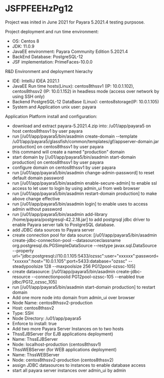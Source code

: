 # JSFPFEEHzPg12

Project was inited in June 2021 for Payara 5.2021.4 testing purpsose.

Project deployment and run time environment:
- OS: Centos 8
- JDK: 11.0.9
- JavaEE environment: Payara Community Edition 5.2021.4
- BackEnd Database: PostgreSQL-12
- JSF implementation: PrimeFaces-10.0.0

R&D Environment and deployment hierachy
- IDE: IntelliJ IDEA 2021.1
- JavaEE Run time hosts(Linux): centos8thssv1 (IP: 10.0.1.102), centos8thssv2 (IP: 10.0.1.152) in headless mode (access over network by using SSH only)
- Backend PostgreSQL-12 DataBase (Linux): centos8storage(IP: 10.0.1.105)
- System and Application unix user: payara

Application Platform install and configuration:
- download and extract payara-5.2021.4.zip into: /u01/app/payara5 on host centos8thssv1 by user payara
- run [/u01/app/payara5/bin/asadmin create-domain --template /u01/app/payara5/glassfish/common/templates/gf/appserver-domain.jar production] on centos8thssv1 by user payara
- this command will create a named "production" domain
- start domain by [/u01/app/payara5/bin/asadmin start-domain production] on centos8thssv1 by user payara
- configure domain on centos8thssv1 by user payara
- run [/u01/app/payara5/bin/asadmin change-admin-password] to reset default domain password
- run [/u01/app/payara5/bin/asadmin enable-secure-admin] to enable ssl access to let user to login by using admin_ui from web browser
- run [/u01/app/payara5/bin/asadmin restart-domain production] to make above change effective
- run [/u01/app/payara5/bin/asadmin login] to enable uses to access admin without password
- run [/u01/app/payara5/bin/asadmin add-library /home/payara/postgresql-42.2.18.jar] to add postgrsql jdbc driver to enable Payara server talk to PostgreSQL database.
- add JDBC data sources to Payara server
- create connection pool for data source: [/u01/app/payara5/bin/asadmin create-jdbc-connection-pool --datasourceclassname org.postgresql.ds.PGSimpleDataSource --restype javax.sql.DataSource --property url="jdbc\:postgresql\://10.0.1.105\:5433/ozssc":user="xxxxxx":password="xxxxxx":host="10.0.1.105":port=5433:database="ozssc" --steadypoolsize 128 --maxpoolsize 256 PG12pool-ozssc-105]
- create datasource: [/u01/app/payara5/bin/asadmin create-jdbc-resource --connectionpoolid PG12pool-ozssc-105 --enabled true jdbc/PG12_ozssc_105]
- run [/u01/app/payara5/bin/asadmin start-domain production] to restart domain
- Add one more node into domain from admin_ui over browser
- Node Name: centos8thssv2-production
- Host: centos8thssv2
- Type: SSH
- Node Directory: /u01/app/payara5
- Enforce to install: true
- Add two more Payara Server Instances on to two hosts
- ThssEJBServer (for EJB applications deployment)
- Name: ThssEJBServer
- Node: localhost-production (centos8thssv1)
- ThssWEBServer (for WEB applications deployment)
- Name: ThssWEBServer
- Node: centos8thssv2-production (centos8thssv2)
- assign JDBC datasources to instances to enable database access
- start all payara server instances over admin_ui by admin
	
